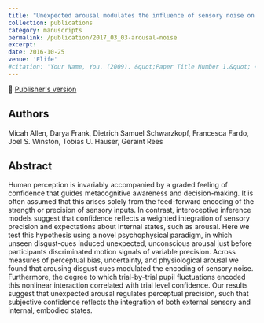 ```yaml
---
title: "Unexpected arousal modulates the influence of sensory noise on confidence"
collection: publications
category: manuscripts
permalink: /publication/2017_03_03-arousal-noise
excerpt:
date: 2016-10-25
venue: 'Elife'
#citation: 'Your Name, You. (2009). &quot;Paper Title Number 1.&quot; <i>Journal 1</i>. 1(1).'
---
```


<!--more-->

📄 [Publisher's version](https://elifesciences.org/articles/18103)

## Authors
Micah Allen, Darya Frank, Dietrich Samuel Schwarzkopf, Francesca Fardo, Joel S. Winston, Tobias U. Hauser, Geraint Rees

## Abstract
Human perception is invariably accompanied by a graded feeling of confidence that guides metacognitive awareness and decision-making. It is often assumed that this arises solely from the feed-forward encoding of the strength or precision of sensory inputs. In contrast, interoceptive inference models suggest that confidence reflects a weighted integration of sensory precision and expectations about internal states, such as arousal. Here we test this hypothesis using a novel psychophysical paradigm, in which unseen disgust-cues induced unexpected, unconscious arousal just before participants discriminated motion signals of variable precision. Across measures of perceptual bias, uncertainty, and physiological arousal we found that arousing disgust cues modulated the encoding of sensory noise. Furthermore, the degree to which trial-by-trial pupil fluctuations encoded this nonlinear interaction correlated with trial level confidence. Our results suggest that unexpected arousal regulates perceptual precision, such that subjective confidence reflects the integration of both external sensory and internal, embodied states.